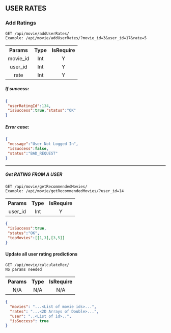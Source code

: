 ## USER RATES

### Add Ratings

```$xslt
GET /api/movie/addUserRates/   
Example: /api/movie/addUserRates/?movie_id=3&user_id=17&rate=5
```
<table>
  <tbody>
    <tr>
      <th>Params</th>
      <th>Type</th>
      <th>IsRequire</th>
    </tr>
    <tr>
      <td align="center">movie_id</td>
      <td align="center">Int</td>
      <td align="center">Y</td>
    </tr>
    <tr>
      <td align="center">user_id</td>
      <td align="center">Int</td>
      <td align="center">Y</td>
    </tr>
    <tr>
      <td align="center">rate</td>
      <td align="center">Int</td>
      <td align="center">Y</td>
    </tr>
  </tbody>
</table>


##### If success:
```json
{
 "userRatingId":134,
 "isSuccess":true,"status":"OK"
}
```
##### Error case:
```json
{
 "message":"User Not Logged In",
 "isSuccess":false,
 "status":"BAD_REQUEST"
}
```
---------
##### Get RATING FROM A USER
```$xslt
GET /api/movie/getRecommendedMovies/
Example: /api/movie/getRecommendedMovies/?user_id=14
```
<table>
  <tbody>
    <tr>
      <th>Params</th>
      <th>Type</th>
      <th>IsRequire</th>
    </tr>
    <tr>
      <td align="center">user_id</td>
      <td align="center">Int</td>
      <td align="center">Y</td>
    </tr>
  </tbody>
</table>

```json
{ 
 "isSuccess":true,
 "status":"OK",
 "topMovies":[[1,3],[3,5]]
}
```
#### Update all user rating predictions
```$xslt
GET /api/movie/calculateRec/
No params needed
```
<table>
   <tbody>
     <tr>
       <th>Params</th>
       <th>Type</th>
       <th>IsRequire</th>
     </tr>
     <tr>
       <td align="center">N/A</td>
       <td align="center">N/A</td>
       <td align="center">N/A</td>
     </tr>
   </tbody>
</table>

```json
{
  "movies": "...<List of movie ids>...",
  "rates": "...<2D Arrays of Double>...",
  "user": "..<List of id>..",
  "isSuccess": true
}
```